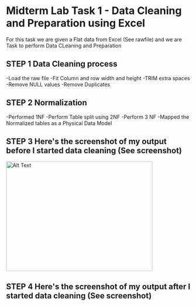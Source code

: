 # Midterm Lab Task 1 - Data Cleaning and Preparation using Excel
For this task we are given a Flat data from Excel (See rawfile) and we are Task to perform Data CLeaning and Preparation
## STEP 1 Data Cleaning process
-Load the raw file
-Fit Column and row width and height
-TRIM extra spaces
-Remove NULL values
-Remove Duplicates
## STEP 2 Normalization
-Performed 1NF
-Perform Table split using 2NF
-Perform 3 NF
-Mapped the Normalized tables as a Physical Data Model
## STEP 3 Here's the screenshot of my output before I started data cleaning (See screenshot)
<img src="Images/RawData." alt="Alt Text" width="400" height="300">

## STEP 4 Here's the screenshot of my output after I started data cleaning (See screenshot)
